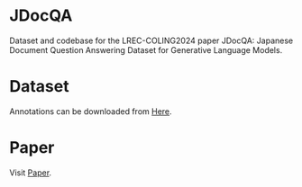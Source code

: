 # JDocQA

Dataset and codebase for the LREC-COLING2024 paper JDocQA: Japanese Document Question Answering Dataset for Generative Language Models.

# Dataset

Annotations can be downloaded from [Here](dataset/).

# Paper

Visit [Paper](https://arxiv.org/abs/2403.19454).

